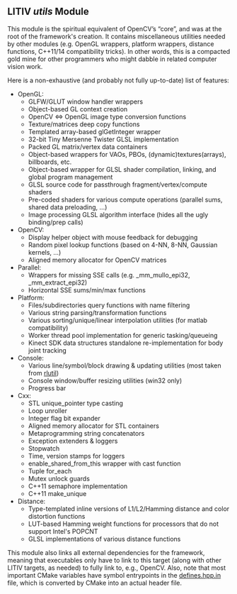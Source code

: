 LITIV *utils* Module
--------------------
This module is the spiritual equivalent of OpenCV’s “core”, and was at the root of the framework's creation. It contains miscellaneous utilities needed by other modules (e.g. OpenGL wrappers, platform wrappers, distance functions, C++11/14 compatibility tricks). In other words, this is a compacted gold mine for other programmers who might dabble in related computer vision work.

Here is a non-exhaustive (and probably not fully up-to-date) list of features:
  - OpenGL:
    - GLFW/GLUT window handler wrappers
    - Object-based GL context creation
    - OpenCV <=> OpenGL image type conversion functions
    - Texture/matrices deep copy functions
    - Templated array-based glGetInteger wrapper
    - 32-bit Tiny Mersenne Twister GLSL implementation
    - Packed GL matrix/vertex data containers
    - Object-based wrappers for VAOs, PBOs, (dynamic)textures(arrays), billboards, etc.
    - Object-based wrapper for GLSL shader compilation, linking, and global program management
    - GLSL source code for passthrough fragment/vertex/compute shaders
    - Pre-coded shaders for various compute operations (parallel sums, shared data preloading, ...)
    - Image processing GLSL algorithm interface (hides all the ugly binding/prep calls)
  - OpenCV:
    - Display helper object with mouse feedback for debugging
    - Random pixel lookup functions (based on 4-NN, 8-NN, Gaussian kernels, ...)
    - Aligned memory allocator for OpenCV matrices
  - Parallel:
    - Wrappers for missing SSE calls (e.g. _mm_mullo_epi32, _mm_extract_epi32)
    - Horizontal SSE sums/min/max functions
  - Platform:
    - Files/subdirectories query functions with name filtering
    - Various string parsing/transformation functions
    - Various sorting/unique/linear interpolation utilities (for matlab compatibility)
    - Worker thread pool implementation for generic tasking/queueing
    - Kinect SDK data structures standalone re-implementation for body joint tracking
  - Console:
    - Various line/symbol/block drawing & updating utilities (most taken from [rlutil](https://github.com/tapio/rlutil))
    - Console window/buffer resizing utilities (win32 only)
    - Progress bar
  - Cxx:
    - STL unique_pointer type casting
    - Loop unroller
    - Integer flag bit expander
    - Aligned memory allocator for STL containers
    - Metaprogramming string concatenators
    - Exception extenders & loggers
    - Stopwatch
    - Time, version stamps for loggers
    - enable_shared_from_this wrapper with cast function
    - Tuple for_each
    - Mutex unlock guards
    - C++11 semaphore implementation
    - C++11 make_unique
  - Distance:
    - Type-templated inline versions of L1/L2/Hamming distance and color distortion functions
    - LUT-based Hamming weight functions for processors that do not support Intel's POPCNT
    - GLSL implementations of various distance functions

This module also links all external dependencies for the framework, meaning that executables only have to link to this target (along with other LITIV targets, as needed) to fully link to, e.g., OpenCV. Also, note that most important CMake variables have symbol entrypoints in the [defines.hpp.in](./include/litiv/utils/defines.hpp.in) file, which is converted by CMake into an actual header file.
